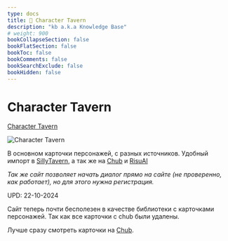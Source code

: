 ```yaml
---
type: docs
title: 🔷 Character Tavern
description: "kb a.k.a Knowledge Base"
# weight: 900
bookCollapseSection: false
bookFlatSection: false
bookToc: false
bookComments: false
bookSearchExclude: false
bookHidden: false
---
```


# Character Tavern

[Character Tavern](https://character-tavern.com/?sl)

![Character Tavern](@img/character-tavern-screenshot.avif)

В основном карточки персонажей, с разных источников. Удобный импорт в [SillyTavern](https://github.com/SillyTavern/SillyTavern?sl), а так же на [Chub](../../chat-bots/chub) и [RisuAI](https://risuai.xyz/?sl)

_Так же сайт позволяет начать диалог прямо на сайте (не проверенно, как работает), но для этого нужна регистрация._

UPD: 22-10-2024

Сайт теперь почти бесполезен в качестве библиотеки с карточками персонажей. Так как все карточки с chub были удалены.

Лучше сразу смотреть карточки на [Chub](../../chat-bots/chub).
